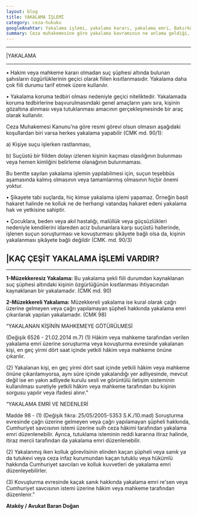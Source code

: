 ```yaml
---
layout: blog
title: YAKALAMA İŞLEMİ
category: ceza-hukuku
googleAnahtar: Yakalama işlemi, yakalama kararı, yakalama emri, Bakırköy avukat, Bahçelievler avukat, Şirinevler avukat, ataköy avukat, ceza avukatı, baran doğan
summary: Ceza muhakemesine göre yakalama kavramının ne anlama geldiği, yakalama işleminin nasıl yapıldığı, kaç çeşit yakalama işlemi olduğu anlatılmıştır.
---
```


---

|YAKALAMA 

---

•	Hakim veya mahkeme kararı olmadan suç şüphesi altında bulunan şahısların özgürlüklerinin geçici olarak fiilen kısıtlanmasıdır. Yakalama daha çok fiili durumu tarif etmek üzere kullanılır. 

•	Yakalama koruma tedbiri olması nedeniyle geçici niteliktedir. Yakalamada koruma tedbirlerine başvurulmasındaki genel amaçların yanı sıra, kişinin gözaltına alınması veya tutuklanması amacının gerçekleşmesinde bir araç olarak kullanılır.

Ceza Muhakemesi Kanunu’na göre resmi görevi olsun olmasın aşağıdaki koşullardan biri varsa  herkes yakalama yapabilir (CMK md. 90/1):

a) Kişiye suçu işlerken rastlanması,
 
b) Suçüstü bir fiilden dolayı izlenen kişinin kaçması olasılığının bulunması veya hemen kimliğini belirleme olanağının bulunmaması.

Bu bentte sayılan yakalama işlemin yapılabilmesi için, suçun teşebbüs aşamasında kalmış olmasının veya tamamlanmış olmasının hiçbir önemi yoktur.

•	Şikayete tabi suçlarda, hiç kimse yakalama işlemi yapamaz. Örneğin basit hakaret halinde ne kolluk ne de herhangi vatandaş hakaret edeni yakalama hak ve yetkisine sahiptir.

•	Çocuklara, beden veya akıl hastalığı, malûllük veya güçsüzlükleri nedeniyle kendilerini idareden aciz bulunanlara karşı suçüstü hallerinde, işlenen suçun soruşturması ve kovuşturması şikâyete bağlı olsa da, kişinin yakalanması şikâyete bağlı değildir (CMK. md. 90/3)


|KAÇ ÇEŞİT YAKALAMA İŞLEMİ VARDIR?
---
---
**1-Müzekkeresiz Yakalama:** Bu yakalama şekli fiili durumdan kaynaklanan suç şüphesi altındaki kişinin özgürlüğünün kısıtlanması ihtiyacından kaynaklanan bir yakalamadır. (CMK md. 90)

**2-Müzekkereli Yakalama:** Müzekkereli yakalama ise kural olarak çağrı üzerine gelmeyen veya çağrı yapılamayan şüpheli hakkında yakalama emri çıkarılarak yapılan yakalamadır. (CMK 98)

“YAKALANAN KİŞİNİN MAHKEMEYE GÖTÜRÜLMESİ

(Değişik 6526 - 21.02.2014 m.7) (1) Hâkim veya mahkeme tarafından verilen yakalama emri üzerine soruşturma veya kovuşturma evresinde yakalanan kişi, en geç yirmi dört saat içinde yetkili hâkim veya mahkeme önüne çıkarılır.

(2) Yakalanan kişi, en geç yirmi dört saat içinde yetkili hâkim veya mahkeme önüne çıkarılamıyorsa, aynı süre içinde yakalandığı yer adliyesinde, mevcut değil ise en yakın adliyede kurulu sesli ve görüntülü iletişim sisteminin kullanılması suretiyle yetkili hâkim veya mahkeme tarafından bu kişinin sorgusu yapılır veya ifadesi alınır.”

 “YAKALAMA EMRİ VE NEDENLERİ
 
Madde 98 - (1) (Değişik fıkra: 25/05/2005-5353 S.K./10.mad) Soruşturma evresinde çağrı üzerine gelmeyen veya çağrı yapılamayan şüpheli hakkında, Cumhuriyet savcısının istemi üzerine sulh ceza hâkimi tarafından yakalama emri düzenlenebilir. Ayrıca, tutuklama isteminin reddi kararına itiraz halinde, itiraz mercii tarafından da yakalama emri düzenlenebilir.

(2) Yakalanmış iken kolluk görevlisinin elinden kaçan şüpheli veya sanık ya da tutukevi veya ceza infaz kurumundan kaçan tutuklu veya hükümlü hakkında Cumhuriyet savcıları ve kolluk kuvvetleri de yakalama emri düzenleyebilirler.

(3) Kovuşturma evresinde kaçak sanık hakkında yakalama emri re'sen veya Cumhuriyet savcısının istemi üzerine hâkim veya mahkeme tarafından düzenlenir.”

**Ataköy / Avukat Baran Doğan**
